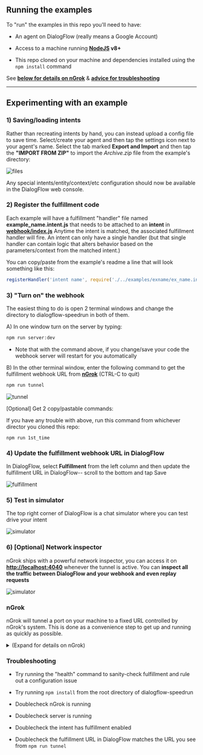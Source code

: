 ## Running the examples

To "run" the examples in this repo you'll need to have:

- An agent on DialogFlow (really means a Google Account)

- Access to a machine running **[NodeJS](https://nodejs.org/en/download/) v8+**

- This repo cloned on your machine and dependencies installed using the ```npm install``` command

See **[below for details on nGrok](#nGrok)** & **[advice for troubleshooting](#Troubleshooting)**



----

## Experimenting with an example

### 1) Saving/loading intents

Rather than recreating intents by hand, you can instead upload a config file to save time. Select/create your agent and then tap the settings icon next to your agent's name. Select the tab marked **Export and Import** and then tap the **"IMPORT FROM ZIP"** to import the *Archive.zip* file from the example's directory:

![files](../assets/import.gif)

Any special intents/entity/context/etc configuration should now be available in the DialogFlow web console.

### 2) Register the fulfillment code

Each example will have a fulfillment "handler" file named **example_name.intent.js** that needs to be attached to an **intent** in **[webhook/index.js](./../webhook/index.js)** Anytime the intent is matched, the associated fulfillment handler will fire. An intent can only have a single handler (but that single handler can contain logic that alters behavior based on the parameters/context from the matched intent.)

You can copy/paste from the example's readme a line that will look something like this:

```js
registerHandler('intent name', require('./../examples/exname/ex_name.intent.js'));
```

### 3) "Turn on" the webhook

The easiest thing to do is open 2 terminal windows and change the directory to dialogflow-speedrun in both of them. 


A) In one window turn on the server by typing:

```sh
npm run server:dev
```

* Note that with the command above, if you change/save your code the webhook server will restart for you automatically

B) In the other terminal window, enter the following command to get the fulfillment webhook URL from **[nGrok](#nGrok)** (CTRL-C to quit)

```sh
npm run tunnel
```

![tunnel](../assets/boot_tunnel.gif)


[Optional] Get 2 copy/pastable commands:

If you have any trouble with above, run this command from whichever director you cloned this repo:

```
npm run 1st_time
```

### 4) Update the fulfillment webhook URL in DialogFlow

In DialogFlow, select **Fulfillment** from the left column and then update the fulfillment URL in DialogFlow-- scroll to the bottom and tap Save

![fulfillment](../assets/fulfillment.gif)

### 5) Test in simulator

The top right corner of DialogFlow is a chat simulator where you can test drive your intent

![simulator](../assets/simulator.gif)

### 6) [Optional] Network inspector

nGrok ships with a powerful network inspector, you can access it on **[http://localhost:4040](http://localhost:4040)** whenever the tunnel is active. You can **inspect all the traffic between DialogFlow and your webhook and even replay requests**

![simulator](../assets/inspector.png)

### nGrok

nGrok will tunnel a port on your machine to a fixed URL controlled by nGrok's system. This is done as a convenience step to get up and running as quickly as possible. 

<details><summary>(Expand for details on nGrok)</summary>
<p>
nGrok was developed by Alan Shreeve as a way to learn Go. What it does is open a secure tunnel to nGrok's system so external services (like DialogFlow's webhook system) can access resources on your local machine as if they were deployed on the public internet. This can make developing fulfillment webhooks insanely convenient when strating out.

While it's really simple/fast to get up and running with a webhook, the unfortunate part is that every time you shut down/restart nGrok you will need to update your Fulfillment URL in DialogFlow. A good rule of thumb: if nGrok isn't running, that also means your webhook isn't running.

This repo uses an **[npm package](https://www.npmjs.com/package/ngrok)** which instruments on top of nGrok and will append the endpoint specified in **[config.js](../config.js)**

nGrok also comes with a network inspector available on localhost:4040

If you suspect security when using nGrok is a non-trivial source of risk, please see https://ngrok.com/docs for more information

</p>
</details>


### Troubleshooting

- Try running the "health" command to sanity-check fulfillment and rule out a configuration issue

- Try running ```npm install``` from the root directory of dialogflow-speedrun

- Doublecheck nGrok is running

- Doublecheck server is running

- Doublecheck the intent has fulfillment enabled

- Doublecheck the fulfillment URL in DialogFlow matches the URL you see from ```npm run tunnel```






